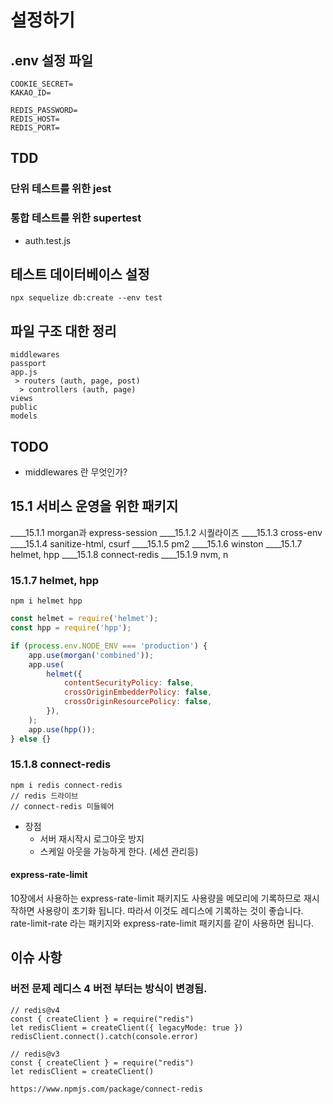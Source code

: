 # 설정하기

## .env 설정 파일 
```
COOKIE_SECRET=
KAKAO_ID=

REDIS_PASSWORD=
REDIS_HOST=
REDIS_PORT=
```

## TDD
### 단위 테스트를 위한 jest

### 통합 테스트를 위한 supertest
* auth.test.js

## 테스트 데이터베이스 설정

```
npx sequelize db:create --env test
```

## 파일 구조 대한 정리

```
middlewares
passport
app.js
 > routers (auth, page, post)
  > controllers (auth, page)
views
public
models
```

## TODO
* middlewares 란 무엇인가?

## 15.1 서비스 운영을 위한 패키지
____15.1.1 morgan과 express-session
____15.1.2 시퀄라이즈
____15.1.3 cross-env
____15.1.4 sanitize-html, csurf
____15.1.5 pm2
____15.1.6 winston
____15.1.7 helmet, hpp
____15.1.8 connect-redis
____15.1.9 nvm, n

### 15.1.7 helmet, hpp
```
npm i helmet hpp
```
```javascript
const helmet = require('helmet');
const hpp = require('hpp');

if (process.env.NODE_ENV === 'production') {
    app.use(morgan('combined'));
    app.use(
        helmet({
            contentSecurityPolicy: false,
            crossOriginEmbedderPolicy: false,
            crossOriginResourcePolicy: false,
        }),
    );
    app.use(hpp());
} else {}
```
### 15.1.8 connect-redis
```
npm i redis connect-redis
// redis 드라이브
// connect-redis 미들웨어
```
* 장점
  * 서버 재시작시 로그아웃 방지
  * 스케일 아웃을 가능하게 한다. (세션 관리등)

#### express-rate-limit
10장에서 사용하는 express-rate-limit 패키지도 사용량을 메모리에 기록하므로 재시작하면 사용량이 초기화
됩니다. 따라서 이것도 레디스에 기록하는 것이 좋습니다. rate-limit-rate 라는 패키지와 express-rate-limit
패키지를 같이 사용하면 됩니다.

## 이슈 사항
### 버전 문제 레디스 4 버전 부터는 방식이 변경됨.
```
// redis@v4
const { createClient } = require("redis")
let redisClient = createClient({ legacyMode: true })
redisClient.connect().catch(console.error)

// redis@v3
const { createClient } = require("redis")
let redisClient = createClient()

https://www.npmjs.com/package/connect-redis
```
